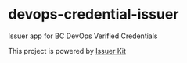 # devops-credential-issuer

Issuer app for BC DevOps Verified Credentials

This project is powered by [Issuer Kit](https://github.com/bcgov/issuer-kit.git)
